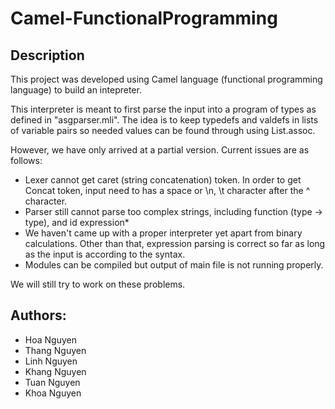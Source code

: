 # Camel-FunctionalProgramming
## Description
This project was developed using Camel language (functional programming language) to build an intepreter. 

This interpreter is meant to first parse the input into a program of types as defined in "asgparser.mli". The idea is to keep typedefs and valdefs in lists of variable pairs so needed values can be found through using List.assoc.

However, we have only arrived at a partial version. Current issues are as follows:

- Lexer cannot get caret (string concatenation) token. In order to get Concat token, input need to has a space or \n, \t character after the ^ character.
- Parser still cannot parse too complex strings, including function (type -> type), and id expression*
- We haven't came up with a proper interpreter yet apart from binary calculations. Other than that, expression parsing is correct so far as long as the input is according to the syntax.
- Modules can be compiled but output of main file is not running properly.

We will still try to work on these problems.

## Authors:
* Hoa Nguyen
* Thang Nguyen
* Linh Nguyen
* Khang Nguyen 
* Tuan Nguyen
* Khoa Nguyen
